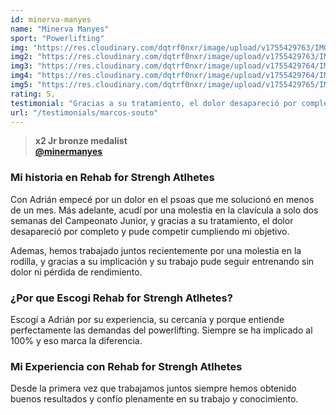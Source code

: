 ```yaml
---
id: minerva-manyes
name: "Minerva Manyes"
sport: "Powerlifting"
img: "https://res.cloudinary.com/dqtrf0nxr/image/upload/v1755429763/IMG_6552_xicj6i.webp"
img2: "https://res.cloudinary.com/dqtrf0nxr/image/upload/v1755429763/IMG_6557_h0ghuz.webp"
img3: "https://res.cloudinary.com/dqtrf0nxr/image/upload/v1755429764/IMG_6561_phmeue.webp"
img4: "https://res.cloudinary.com/dqtrf0nxr/image/upload/v1755429764/IMG_6497_imuyss.webp"
img5: "https://res.cloudinary.com/dqtrf0nxr/image/upload/v1755429765/IMG_6487_zjmjif.webp"
rating: 5,
testimonial: "Gracias a su tratamiento, el dolor desapareció por completo y pude competir cumpliendo mi objetivo."
url: "/testimonials/marcos-souto"
---
```


> **x2 Jr bronze medalist**  
> [**@minermanyes**](https://www.instagram.com/minermanyes/)

### Mi historia en Rehab for Strengh Atlhetes

Con Adrián empecé por un dolor en el psoas que me solucionó en menos de un mes. Más adelante, acudí por una molestia en la clavícula a solo dos semanas del Campeonato Junior, y gracias a su tratamiento, el dolor desapareció por completo y pude competir cumpliendo mi objetivo.

Ademas, hemos trabajado juntos recientemente por una molestia en la rodilla, y gracias a su implicación y su trabajo pude seguir entrenando sin dolor ni pérdida de rendimiento.

### ¿Por que Escogi Rehab for Strengh Atlhetes?

Escogí a Adrián por su experiencia, su cercanía y porque entiende perfectamente las demandas del powerlifting. Siempre se ha implicado al 100% y eso marca la diferencia.

### Mi Experiencia con Rehab for Strengh Atlhetes

Desde la primera vez que trabajamos juntos siempre hemos obtenido buenos resultados y confío plenamente en su trabajo y conocimiento.